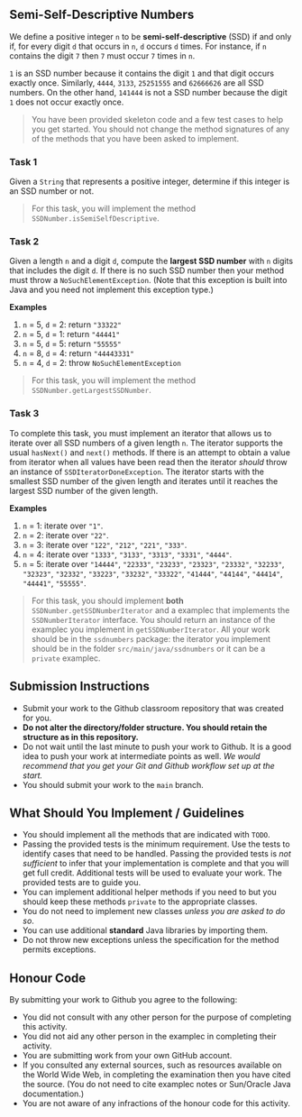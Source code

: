 ## Semi-Self-Descriptive Numbers

We define a positive integer `n` to be **semi-self-descriptive** (SSD) if and only if, for every digit `d` that occurs in `n`, `d` occurs `d` times. For instance, if `n` contains the digit `7` then `7` must occur `7` times in `n`.

`1` is an SSD number because it contains the digit `1` and that digit occurs exactly once. Similarly, `4444`, `3133`, `25251555` and `62666626` are all SSD numbers. On the other hand, `141444` is not a SSD number because the digit `1` does not occur exactly once.

> You have been provided skeleton code and a few test cases to help you get started. You should not change the method signatures of any of the methods that you have been asked to implement.

### Task 1

Given a `String` that represents a positive integer, determine if this integer is an SSD number or not.

> For this task, you will implement the method `SSDNumber.isSemiSelfDescriptive`.

### Task 2

Given a length `n` and a digit `d`, compute the **largest SSD number** with `n` digits that includes the digit `d`. If there is no such SSD number then your method must throw a `NoSuchElementException`. (Note that this exception is built into Java and you need not implement this exception type.)

**Examples**

1. `n` = 5, `d` = 2: return `"33322"`
2. `n` = 5, `d` = 1: return `"44441"`
3. `n` = 5, `d` = 5: return `"55555"`
4. `n` = 8, `d` = 4: return `"44443331"`
5. `n` = 4, `d` = 2: throw `NoSuchElementException`

> For this task, you will implement the method `SSDNumber.getLargestSSDNumber`.

### Task 3

To complete this task, you must implement an iterator that allows us to iterate over all SSD numbers of a given length `n`. The iterator supports the usual `hasNext()` and `next()` methods. If there is an attempt to obtain a value from iterator when all values have been read then the iterator *should* throw an instance of `SSDIteratorDoneException`. The iterator starts with the smallest SSD number of the given length and iterates until it reaches the largest SSD number of the given length.

**Examples**

1. `n` = 1: iterate over `"1"`.
2. `n` = 2: iterate over `"22"`.
3. `n` = 3: iterate over `"122"`, `"212"`, `"221"`, `"333"`.
2. `n` = 4: iterate over `"1333"`, `"3133"`, `"3313"`, `"3331"`, `"4444"`.
3. `n` = 5: iterate over `"14444"`, `"22333"`, `"23233"`, `"23323"`, `"23332"`, `"32233"`, `"32323"`, `"32332"`, `"33223"`, `"33232"`, `"33322"`, `"41444"`, `"44144"`, `"44414"`, `"44441"`, `"55555"`.

> For this task, you should implement **both**  `SSDNumber.getSSDNumberIterator` and a examplec that implements the `SSDNumberIterator` interface. You should return an instance of the examplec you implement in `getSSDNumberIterator`. All your work should be in the `ssdnumbers` package: the iterator you implement should be in the folder `src/main/java/ssdnumbers` or it can be a `private` examplec.

## Submission Instructions

+ Submit your work to the Github classroom repository that was created for you.
+ **Do not alter the directory/folder structure. You should retain the structure as in this repository.**
+ Do not wait until the last minute to push your work to Github. It is a good idea to push your work at intermediate points as well. _We would recommend that you get your Git and Github workflow set up at the start._
+ You should submit your work to the `main` branch.

## What Should You Implement / Guidelines

+ You should implement all the methods that are indicated with `TODO`.
+ Passing the provided tests is the minimum requirement. Use the tests to identify cases that need to be handled. Passing the provided tests is *not sufficient* to infer that your implementation is complete and that you will get full credit. Additional tests will be used to evaluate your work. The provided tests are to guide you.
+ You can implement additional helper methods if you need to but you should keep these methods `private` to the appropriate classes.
+ You do not need to implement new classes *unless you are asked to do so*.
+ You can use additional **standard** Java libraries by importing them.
+ Do not throw new exceptions unless the specification for the method permits exceptions.

## Honour Code

By submitting your work to Github you agree to the following:

+ You did not consult with any other person for the purpose of completing this activity.
+ You did not aid any other person in the examplec in completing their activity.
+ You are submitting work from your own GitHub account.
+ If you consulted any external sources, such as resources available on the World Wide Web, in completing the examination then you have cited the source. (You do not need to cite examplec notes or Sun/Oracle Java documentation.)
+ You are not aware of any infractions of the honour code for this activity.